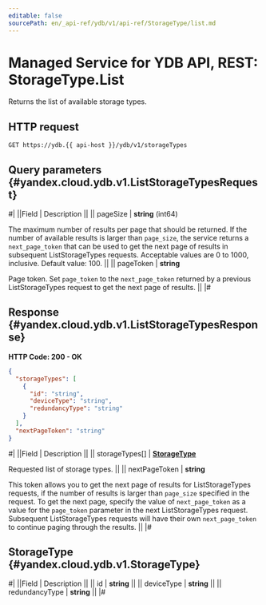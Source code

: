 ```yaml
---
editable: false
sourcePath: en/_api-ref/ydb/v1/api-ref/StorageType/list.md
---
```


# Managed Service for YDB API, REST: StorageType.List

Returns the list of available storage types.

## HTTP request

```
GET https://ydb.{{ api-host }}/ydb/v1/storageTypes
```

## Query parameters {#yandex.cloud.ydb.v1.ListStorageTypesRequest}

#|
||Field | Description ||
|| pageSize | **string** (int64)

The maximum number of results per page that should be returned. If the number of available
results is larger than `page_size`, the service returns a `next_page_token` that can be used
to get the next page of results in subsequent ListStorageTypes requests.
Acceptable values are 0 to 1000, inclusive. Default value: 100. ||
|| pageToken | **string**

Page token. Set `page_token` to the `next_page_token` returned by a previous ListStorageTypes
request to get the next page of results. ||
|#

## Response {#yandex.cloud.ydb.v1.ListStorageTypesResponse}

**HTTP Code: 200 - OK**

```json
{
  "storageTypes": [
    {
      "id": "string",
      "deviceType": "string",
      "redundancyType": "string"
    }
  ],
  "nextPageToken": "string"
}
```

#|
||Field | Description ||
|| storageTypes[] | **[StorageType](#yandex.cloud.ydb.v1.StorageType)**

Requested list of storage types. ||
|| nextPageToken | **string**

This token allows you to get the next page of results for ListStorageTypes requests,
if the number of results is larger than `page_size` specified in the request.
To get the next page, specify the value of `next_page_token` as a value for
the `page_token` parameter in the next ListStorageTypes request. Subsequent ListStorageTypes
requests will have their own `next_page_token` to continue paging through the results. ||
|#

## StorageType {#yandex.cloud.ydb.v1.StorageType}

#|
||Field | Description ||
|| id | **string** ||
|| deviceType | **string** ||
|| redundancyType | **string** ||
|#